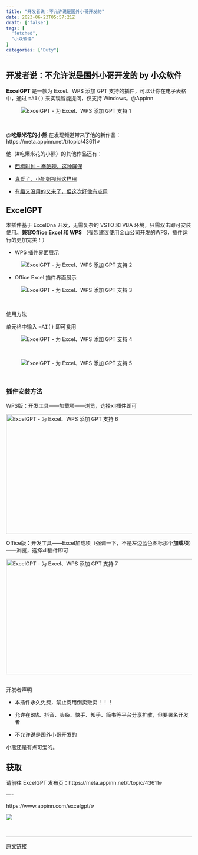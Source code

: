 ```yaml
---
title: "开发者说：不允许说是国外小哥开发的"
date: 2023-06-23T05:57:21Z
draft: ["false"]
tags: [
  "fetched",
  "小众软件"
]
categories: ["Duty"]
---
```

开发者说：不允许说是国外小哥开发的 by 小众软件
------
<div><p><strong>ExcelGPT</strong> 是一款为 Excel、WPS 添加 GPT 支持的插件，可以让你在电子表格中，通过 <kbd>=AI()</kbd> 来实现智能提问，仅支持 Windows。@Appinn<span></span></p><figure><img data-ratio="0.43532338308457713" data-src="https://mmbiz.qpic.cn/sz_mmbiz_jpg/4icbjwFqP3Mew7sBEPibnX6hiaUClKaGYEI9DN8hwvupicjTuxdcR2HcPbdevWW5bDOs6JaYuZQD0G7tT9vTn2x0PA/640?wx_fmt=jpeg" data-type="jpeg" data-w="1608" title="ExcelGPT - 为 Excel、WPS 添加 GPT 支持 1" src="https://mmbiz.qpic.cn/sz_mmbiz_jpg/4icbjwFqP3Mew7sBEPibnX6hiaUClKaGYEI9DN8hwvupicjTuxdcR2HcPbdevWW5bDOs6JaYuZQD0G7tT9vTn2x0PA/640?wx_fmt=jpeg"></figure><p><br></p><p>@<strong>吃爆米花的小熊</strong> 在发现频道带来了他的新作品：https://meta.appinn.net/t/topic/43611<svg xmlns="http://www.w3.org/2000/svg" xmlns:xlink="http://www.w3.org/1999/xlink" aria-hidden="true" role="img" width="0.7em" height="0.7em" preserveaspectratio="xMidYMid meet" viewbox="0 0 20 20"><path d="M9 3h8v8l-2-1V6.92l-5.6 5.59l-1.41-1.41L14.08 5H10zm3 12v-3l2-2v7H3V6h8L9 8H5v7h7z" fill="currentColor"></path></svg></p><p>他（#吃爆米花的小熊）的其他作品还有：</p><ul><li><p><a target="_blank" href="http://mp.weixin.qq.com/s?__biz=MjM5NDMwMTI2MA==&amp;mid=2651674907&amp;idx=1&amp;sn=4de4dcf6528e3dc5d92b69da1393ba1d&amp;chksm=bd702d388a07a42ecb1bc2b00d31d77e54e8da5d2918fe0fb1d311d2894f2ca6fe599d7af152&amp;scene=21#wechat_redirect" textvalue="西梅时钟 – " linktype="text" imgurl="" imgdata="null" data-itemshowtype="0" tab="innerlink" data-linktype="2">西梅时钟 – 泰酷辣，这种屏保</a></p></li><li><p><a target="_blank" href="http://mp.weixin.qq.com/s?__biz=MjM5NDMwMTI2MA==&amp;mid=2651673735&amp;idx=1&amp;sn=900335f26250a26ba8273f4bb9118ed3&amp;chksm=bd7020a48a07a9b24573cf0519e4efd05c4dfd1428bc284b0f1fe7d7ad2336a0d50cff4f5575&amp;scene=21#wechat_redirect" textvalue="真爱了，小姐姐视频这样用" linktype="text" imgurl="" imgdata="null" data-itemshowtype="0" tab="innerlink" data-linktype="2">真爱了，小姐姐视频这样用<br></a></p></li><li><p><a target="_blank" href="http://mp.weixin.qq.com/s?__biz=MjM5NDMwMTI2MA==&amp;mid=2651669269&amp;idx=1&amp;sn=639aa8da79624f7699fcbcc180fe51f3&amp;chksm=bd7037368a07be20b9c028f212c9088d0c4e4f884f25ee859a0c48837f85c53d2ea87046c1d3&amp;scene=21#wechat_redirect" textvalue="有趣又没用的又来了，但这次好像有点用" linktype="text" imgurl="" imgdata="null" data-itemshowtype="0" tab="innerlink" data-linktype="2">有趣又没用的又来了，但这次好像有点用<br></a></p></li></ul><h2>ExcelGPT</h2><p>本插件基于 ExcelDna 开发，无需复杂的 VSTO 和 VBA 环境，只需双击即可安装使用。<strong>兼容Office Excel 和 WPS</strong> （强烈建议使用金山公司开发的WPS，插件运行的更加完美！）</p><ul><li><p>WPS 插件界面展示</p></li></ul><figure><img data-ratio="0.6159695817490495" data-src="https://mmbiz.qpic.cn/sz_mmbiz_png/4icbjwFqP3Mew7sBEPibnX6hiaUClKaGYEIsmAwn5RqpxUicQVZVYLelic959f7PwK8ibZBbLNkzC6icEh3kQwMyvScTQ/640?wx_fmt=png" data-type="png" data-w="526" title="ExcelGPT - 为 Excel、WPS 添加 GPT 支持 2" src="https://mmbiz.qpic.cn/sz_mmbiz_png/4icbjwFqP3Mew7sBEPibnX6hiaUClKaGYEIsmAwn5RqpxUicQVZVYLelic959f7PwK8ibZBbLNkzC6icEh3kQwMyvScTQ/640?wx_fmt=png"></figure><ul><li><p>Office Excel 插件界面展示</p></li></ul><figure><img data-ratio="0.5920303605313093" data-src="https://mmbiz.qpic.cn/sz_mmbiz_png/4icbjwFqP3Mew7sBEPibnX6hiaUClKaGYEISuOFnBzCqoKbJZjlzaMKLibEvepmkY0HDAWRCoW2wI0pZvicLaoVBRDQ/640?wx_fmt=png" data-type="png" data-w="527" title="ExcelGPT - 为 Excel、WPS 添加 GPT 支持 3" src="https://mmbiz.qpic.cn/sz_mmbiz_png/4icbjwFqP3Mew7sBEPibnX6hiaUClKaGYEISuOFnBzCqoKbJZjlzaMKLibEvepmkY0HDAWRCoW2wI0pZvicLaoVBRDQ/640?wx_fmt=png"></figure><p><span><br></span></p><p><span>使用方法</span><br></p><p>单元格中输入 <kbd>=AI()</kbd> 即可食用</p><figure><img data-ratio="0.3581780538302277" data-src="https://mmbiz.qpic.cn/sz_mmbiz_gif/4icbjwFqP3Mew7sBEPibnX6hiaUClKaGYEIoumKiczPTq7gQoldyPA9oCgiaXco6mz9uiasvmNgPhpCWGzL1GWVHfUdw/640?wx_fmt=gif" data-type="gif" data-w="483" title="ExcelGPT - 为 Excel、WPS 添加 GPT 支持 4" src="https://mmbiz.qpic.cn/sz_mmbiz_gif/4icbjwFqP3Mew7sBEPibnX6hiaUClKaGYEIoumKiczPTq7gQoldyPA9oCgiaXco6mz9uiasvmNgPhpCWGzL1GWVHfUdw/640?wx_fmt=gif"></figure><p><br></p><figure><img data-ratio="0.3790322580645161" data-src="https://mmbiz.qpic.cn/sz_mmbiz_gif/4icbjwFqP3Mew7sBEPibnX6hiaUClKaGYEIItheNpnV3xMQIFYjAFAufoWdFvqIqs17RB5pBiapS5GQK2COzZFjesQ/640?wx_fmt=gif" data-type="gif" data-w="496" title="ExcelGPT - 为 Excel、WPS 添加 GPT 支持 5" src="https://mmbiz.qpic.cn/sz_mmbiz_gif/4icbjwFqP3Mew7sBEPibnX6hiaUClKaGYEIItheNpnV3xMQIFYjAFAufoWdFvqIqs17RB5pBiapS5GQK2COzZFjesQ/640?wx_fmt=gif"></figure><p><br></p><h3>插件安装方法</h3><p>WPS版：开发工具——加载项——浏览，选择xll插件即可</p><p><img data-ratio="0.6159695817490495" data-src="https://mmbiz.qpic.cn/sz_mmbiz_png/4icbjwFqP3Mew7sBEPibnX6hiaUClKaGYEIsmAwn5RqpxUicQVZVYLelic959f7PwK8ibZBbLNkzC6icEh3kQwMyvScTQ/640?wx_fmt=png" data-type="png" data-w="526" height="324" title="ExcelGPT - 为 Excel、WPS 添加 GPT 支持 6" width="526" src="https://mmbiz.qpic.cn/sz_mmbiz_png/4icbjwFqP3Mew7sBEPibnX6hiaUClKaGYEIsmAwn5RqpxUicQVZVYLelic959f7PwK8ibZBbLNkzC6icEh3kQwMyvScTQ/640?wx_fmt=png"></p><p>Office版：开发工具——Excel加载项（强调一下，不是左边蓝色图标那个<strong>加载项</strong>）——浏览，选择xll插件即可</p><p><img data-ratio="0.5920303605313093" data-src="https://mmbiz.qpic.cn/sz_mmbiz_png/4icbjwFqP3Mew7sBEPibnX6hiaUClKaGYEISuOFnBzCqoKbJZjlzaMKLibEvepmkY0HDAWRCoW2wI0pZvicLaoVBRDQ/640?wx_fmt=png" data-type="png" data-w="527" height="312" title="ExcelGPT - 为 Excel、WPS 添加 GPT 支持 7" width="527" src="https://mmbiz.qpic.cn/sz_mmbiz_png/4icbjwFqP3Mew7sBEPibnX6hiaUClKaGYEISuOFnBzCqoKbJZjlzaMKLibEvepmkY0HDAWRCoW2wI0pZvicLaoVBRDQ/640?wx_fmt=png"><span> </span></p><p><span>开发者声明</span></p><ul><li><p>本插件永久免费，禁止商用倒卖贩卖！！！</p></li><li><p>允许在B站、抖音、头条、快手、知乎、简书等平台分享扩散，但要署名开发者</p></li><li><p>不允许说是国外小哥开发的</p></li></ul><p>小熊还是有点可爱的。</p><h2>获取</h2><p>请前往 ExcelGPT 发布页：https://meta.appinn.net/t/topic/43611<svg xmlns="http://www.w3.org/2000/svg" xmlns:xlink="http://www.w3.org/1999/xlink" aria-hidden="true" role="img" width="0.7em" height="0.7em" preserveaspectratio="xMidYMid meet" viewbox="0 0 20 20"><path d="M9 3h8v8l-2-1V6.92l-5.6 5.59l-1.41-1.41L14.08 5H10zm3 12v-3l2-2v7H3V6h8L9 8H5v7h7z" fill="currentColor"></path></svg></p><p>—-</p><p>https://www.appinn.com/excelgpt/<svg xmlns="http://www.w3.org/2000/svg" xmlns:xlink="http://www.w3.org/1999/xlink" aria-hidden="true" role="img" width="0.7em" height="0.7em" preserveaspectratio="xMidYMid meet" viewbox="0 0 20 20"><path d="M9 3h8v8l-2-1V6.92l-5.6 5.59l-1.41-1.41L14.08 5H10zm3 12v-3l2-2v7H3V6h8L9 8H5v7h7z" fill="currentColor"></path></svg></p><p><img data-galleryid="" data-ratio="0.3804878048780488" data-s="300,640" data-src="https://mmbiz.qpic.cn/mmbiz_png/4icbjwFqP3MeCUZAXvk1uicJbibTRfslftzO2hpFofgia7odicJA7GZrVB1ZWODsSRBvZm2nt1khkk8EkoicOUI90f4w/640?wx_fmt=png" data-type="png" data-w="820" src="https://mmbiz.qpic.cn/mmbiz_png/4icbjwFqP3MeCUZAXvk1uicJbibTRfslftzO2hpFofgia7odicJA7GZrVB1ZWODsSRBvZm2nt1khkk8EkoicOUI90f4w/640?wx_fmt=png"></p><p><br></p><p><mp-style-type data-value="3"></mp-style-type></p></div>  
<hr>
<a href="https://mp.weixin.qq.com/s/xa34lV5gAa4NgkoEj9IxSw",target="_blank" rel="noopener noreferrer">原文链接</a>
